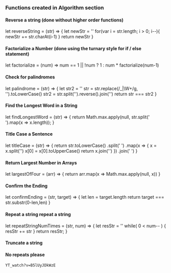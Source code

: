 ### Functions created in Algorithm section


#### Reverse a string (done without higher order functions)
let reverseString = (str) => {
  let newStr = ''
  for(var i = str.length; i > 0; i--){
    newStr += str.charAt(i-1)
  }
  return newStr
}


#### Factorialize a Number (done using the turnary style for if / else statement)
let factorialize = (num) => num == 1 || !num ? 1 : num * factorialize(num-1)


#### Check for palindromes
let palindrome = (str) => {
    let str2 = ''
    str = str.replace(/_|\W+/g, '').toLowerCase()
    str2 = str.split('').reverse().join('')
    return str === str2
}


#### Find the Longest Word in a String
let findLongestWord = (str) => {
    return Math.max.apply(null, str.split(' ').map(x => x.length));
}


#### Title Case a Sentence
let titleCase = (str) => {
  return  str.toLowerCase()
              .split(' ')
               .map(x => {
                  x = x.split('')
                  x[0] = x[0].toUpperCase()
                  return x.join('')
                })
                .join(' ')
}


#### Return Largest Number in Arrays
let largestOfFour = (arr) => {
    return arr.map(x => Math.max.apply(null, x))
}


#### Confirm the Ending
let confirmEnding = (str, target) => {
    let len = target.length
    return target === str.substr(0-len,len)
}


#### Repeat a string repeat a string
let repeatStringNumTimes = (str, num) => {
  let resStr = ''
  while( 0 < num-- ) {
      resStr += str
  }
  return resStr;
}


#### Truncate a string




#### No repeats please
	YT_watch?v=B5lUyJDkWzE
